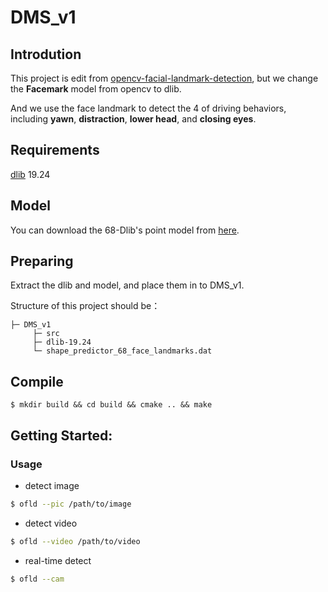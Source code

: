 # DMS_v1
## Introdution
This project is edit from [opencv-facial-landmark-detection](https://learnopencv.com/facemark-facial-landmark-detection-using-opencv/), but we change the **Facemark** model from opencv to dlib.

And we use the face landmark to detect the 4 of driving behaviors, including **yawn**, **distraction**, **lower head**, and **closing eyes**.

## Requirements
[dlib](http://dlib.net/) 19.24

## Model
You can download the 68-Dlib's point model from [here](https://github.com/davisking/dlib-models/blob/master/shape_predictor_68_face_landmarks.dat.bz2).

## Preparing
Extract the dlib and model, and place them in to DMS_v1.

Structure of this project should be：
```
├─ DMS_v1
     ├─ src
     ├─ dlib-19.24
     └─ shape_predictor_68_face_landmarks.dat
```

## Compile
    $ mkdir build && cd build && cmake .. && make

## Getting Started:
### Usage
* detect image
```bash
$ ofld --pic /path/to/image
```
* detect video
```bash
$ ofld --video /path/to/video
```
* real-time detect 
```bash
$ ofld --cam
```
